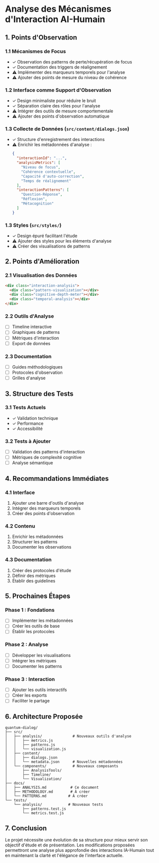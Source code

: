 # Analyse des Mécanismes d'Interaction AI-Humain

## 1. Points d'Observation

### 1.1 Mécanismes de Focus
- ✓ Observation des patterns de perte/récupération de focus
- ✓ Documentation des triggers de réalignement
- ⚠️ Implémenter des marqueurs temporels pour l'analyse
- ⚠️ Ajouter des points de mesure du niveau de cohérence

### 1.2 Interface comme Support d'Observation
- ✓ Design minimaliste pour réduire le bruit
- ✓ Séparation claire des rôles pour l'analyse
- ⚠️ Intégrer des outils de mesure comportementale
- ⚠️ Ajouter des points d'observation automatique

### 1.3 Collecte de Données (`src/content/dialogs.json`)
- ✓ Structure d'enregistrement des interactions
- ⚠️ Enrichir les métadonnées d'analyse :
  ```json
  {
    "interactionId": "...",
    "analysisMetrics": [
      "Niveau de focus",
      "Cohérence contextuelle",
      "Capacité d'auto-correction",
      "Temps de réalignement"
    ],
    "interactionPatterns": [
      "Question-Réponse",
      "Réflexion",
      "Métacognition"
    ]
  }
  ```

### 1.3 Styles (`src/styles/`)
- ✓ Design épuré facilitant l'étude
- ⚠️ Ajouter des styles pour les éléments d'analyse
- ⚠️ Créer des visualisations de patterns

## 2. Points d'Amélioration

### 2.1 Visualisation des Données
```html
<div class="interaction-analysis">
  <div class="pattern-visualization"></div>
  <div class="cognitive-depth-meter"></div>
  <div class="temporal-analysis"></div>
</div>
```

### 2.2 Outils d'Analyse
- [ ] Timeline interactive
- [ ] Graphiques de patterns
- [ ] Métriques d'interaction
- [ ] Export de données

### 2.3 Documentation
- [ ] Guides méthodologiques
- [ ] Protocoles d'observation
- [ ] Grilles d'analyse

## 3. Structure des Tests

### 3.1 Tests Actuels
- ✓ Validation technique
- ✓ Performance
- ✓ Accessibilité

### 3.2 Tests à Ajouter
- [ ] Validation des patterns d'interaction
- [ ] Métriques de complexité cognitive
- [ ] Analyse sémantique

## 4. Recommandations Immédiates

### 4.1 Interface
1. Ajouter une barre d'outils d'analyse
2. Intégrer des marqueurs temporels
3. Créer des points d'observation

### 4.2 Contenu
1. Enrichir les métadonnées
2. Structurer les patterns
3. Documenter les observations

### 4.3 Documentation
1. Créer des protocoles d'étude
2. Définir des métriques
3. Établir des guidelines

## 5. Prochaines Étapes

### Phase 1 : Fondations
- [ ] Implémenter les métadonnées
- [ ] Créer les outils de base
- [ ] Établir les protocoles

### Phase 2 : Analyse
- [ ] Développer les visualisations
- [ ] Intégrer les métriques
- [ ] Documenter les patterns

### Phase 3 : Interaction
- [ ] Ajouter les outils interactifs
- [ ] Créer les exports
- [ ] Faciliter le partage

## 6. Architecture Proposée

```
quantum-dialog/
├── src/
│   ├── analysis/              # Nouveaux outils d'analyse
│   │   ├── metrics.js
│   │   ├── patterns.js
│   │   └── visualization.js
│   ├── content/
│   │   ├── dialogs.json
│   │   └── metadata.json      # Nouvelles métadonnées
│   └── components/            # Nouveaux composants
│       ├── AnalysisTools/
│       ├── Timeline/
│       └── Visualization/
├── docs/
│   ├── ANALYSIS.md           # Ce document
│   ├── METHODOLOGY.md        # À créer
│   └── PATTERNS.md          # À créer
└── tests/
    └── analysis/            # Nouveaux tests
        ├── patterns.test.js
        └── metrics.test.js
```

## 7. Conclusion

Le projet nécessite une évolution de sa structure pour mieux servir son objectif d'étude et de présentation. Les modifications proposées permettront une analyse plus approfondie des interactions IA-Humain tout en maintenant la clarté et l'élégance de l'interface actuelle.
